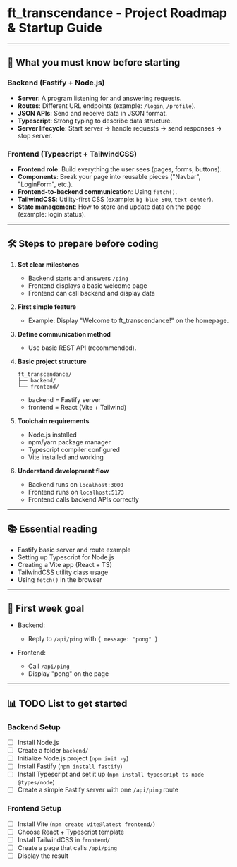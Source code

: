 # ft_transcendance - Project Roadmap & Startup Guide

---

## 💪 What you must **know** before starting

### Backend (Fastify + Node.js)
- **Server**: A program listening for and answering requests.
- **Routes**: Different URL endpoints (example: `/login`, `/profile`).
- **JSON APIs**: Send and receive data in JSON format.
- **Typescript**: Strong typing to describe data structure.
- **Server lifecycle**: Start server → handle requests → send responses → stop server.

### Frontend (Typescript + TailwindCSS)
- **Frontend role**: Build everything the user sees (pages, forms, buttons).
- **Components**: Break your page into reusable pieces ("Navbar", "LoginForm", etc.).
- **Frontend-to-backend communication**: Using `fetch()`.
- **TailwindCSS**: Utility-first CSS (example: `bg-blue-500`, `text-center`).
- **State management**: How to store and update data on the page (example: login status).

---

## 🛠️ Steps to **prepare** before coding

1. **Set clear milestones**
   - Backend starts and answers `/ping`
   - Frontend displays a basic welcome page
   - Frontend can call backend and display data

2. **First simple feature**
   - Example: Display "Welcome to ft_transcendance!" on the homepage.

3. **Define communication method**
   - Use basic REST API (recommended).

4. **Basic project structure**
   ```
   ft_transcendance/
   ├── backend/
   └── frontend/
   ```
   - backend = Fastify server
   - frontend = React (Vite + Tailwind)

5. **Toolchain requirements**
   - Node.js installed
   - npm/yarn package manager
   - Typescript compiler configured
   - Vite installed and working

6. **Understand development flow**
   - Backend runs on `localhost:3000`
   - Frontend runs on `localhost:5173`
   - Frontend calls backend APIs correctly

---

## 📚 Essential reading

- Fastify basic server and route example
- Setting up Typescript for Node.js
- Creating a Vite app (React + TS)
- TailwindCSS utility class usage
- Using `fetch()` in the browser

---

## 🚀 First week goal

- Backend:
  - Reply to `/api/ping` with `{ message: "pong" }`

- Frontend:
  - Call `/api/ping`
  - Display "pong" on the page

---

## 📊 TODO List to get started

### Backend Setup
- [ ] Install Node.js
- [ ] Create a folder `backend/`
- [ ] Initialize Node.js project (`npm init -y`)
- [ ] Install Fastify (`npm install fastify`)
- [ ] Install Typescript and set it up (`npm install typescript ts-node @types/node`)
- [ ] Create a simple Fastify server with one `/api/ping` route

### Frontend Setup
- [ ] Install Vite (`npm create vite@latest frontend/`)
- [ ] Choose React + Typescript template
- [ ] Install TailwindCSS in `frontend/`
- [ ] Create a page that calls `/api/ping`
- [ ] Display the result
